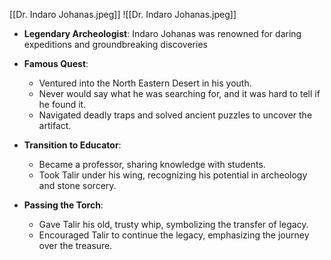 [[Dr. Indaro Johanas.jpeg]]
![[Dr. Indaro Johanas.jpeg]]
- **Legendary Archeologist**: Indaro Johanas was renowned for daring expeditions and groundbreaking discoveries
  
- **Famous Quest**: 
  - Ventured into the North Eastern Desert in his youth.
  - Never would say what he was searching for, and it was hard to tell if he found it.
  - Navigated deadly traps and solved ancient puzzles to uncover the artifact.

- **Transition to Educator**: 
  - Became a professor, sharing knowledge with students.
  - Took Talir under his wing, recognizing his potential in archeology and stone sorcery.

- **Passing the Torch**:
  - Gave Talir his old, trusty whip, symbolizing the transfer of legacy.
  - Encouraged Talir to continue the legacy, emphasizing the journey over the treasure.